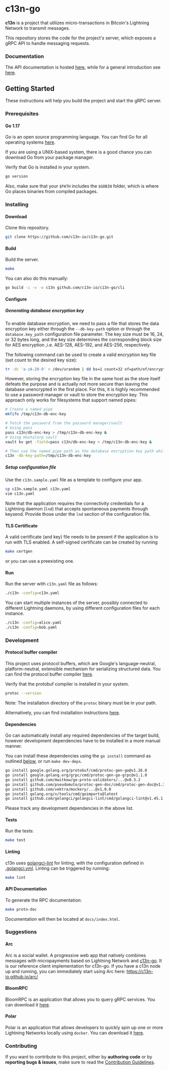 # c13n-go

**c13n** is a project that utilizes micro-transactions in Bitcoin's Lightning Network to transmit messages.

This repository stores the code for the project's server, which exposes a gRPC API to handle messaging requests.

### Documentation

The API documentation is hosted [here](https://docs.c13n.io/projects/api/en/latest/), while for a general introduction see [here](https://docs.c13n.io/en/latest/).

## Getting Started

These instructions will help you build the project and start the gRPC server.

### Prerequisites

#### Go 1.17

Go is an open source programming language. You can find Go for all operating systems [here](https://golang.org/dl/).

If you are using a UNIX-based system, there is a good chance you can download Go from your package manager.

Verify that Go is installed in your system.
```bash
go version
```

Also, make sure that your `$PATH` includes the `$GOBIN` folder, which is where Go places binaries from compiled packages.

### Installing

#### Download

Clone this repository.
```bash
git clone https://github.com/c13n-io/c13n-go.git
```

#### Build

Build the server.
```bash
make
```
You can also do this manually:
```bash
go build -i -v -o c13n github.com/c13n-io/c13n-go/cli
```

#### Configure

##### Generating database encryption key
To enable database encryption, we need to pass a file that stores the data encryption key either through the `--db-key-path` option or through the `database.key_path` configuration file parameter. The key size must be 16, 24, or 32 bytes long, and the key size determines the corresponding block size for AES encryption ,i.e. AES-128, AES-192, and AES-256, respectively.

The following command can be used to create a valid encryption key file (set count to the desired key size):

```bash
tr -dc 'a-zA-Z0-9' < /dev/urandom | dd bs=1 count=32 of=path/of/encryption/key
```

However, storing the encryption key file in the same host as the store itself defeats the purpose and is actually not more secure than leaving the database unencrypted in the first place. For this, it is highly recommended to use a password manager or vault to store the encryption key. This approach only works for filesystems that support named pipes:

```bash
# Create a named pipe
mkfifo /tmp/c13n-db-enc-key

# Fetch the password from the password manager/vault
# Using pass
pass c13n/db-enc-key > /tmp/c13n-db-enc-key &
# Using HashiCorp vault
vault kv get -field=pass c13n/db-enc-key > /tmp/c13n-db-enc-key &

# Then use the named pipe path as the database encryption key path while configuring c13n.
c13n -db-key-path=/tmp/c13n-db-enc-key
```

##### Setup configuration file
Use the `c13n.sample.yaml` file as a template to configure your app.
```bash
cp c13n.sample.yaml c13n.yaml
vim c13n.yaml
```
Note that the application requires the connectivity credentials for a Lightning daemon (`lnd`) that accepts spontaneous payments through keysend. Provide those under the `lnd` section of the configuration file.

#### TLS Certificate

A valid certificate (and key) file needs to be present if the application is to run with TLS enabled.
A self-signed certificate can be created by running
```bash
make certgen
```
or you can use a preexisting one.

#### Run

Run the server with `c13n.yaml` file as follows:
```bash
./c13n -config=c13n.yaml
```
You can start multiple instances of the server, possibly connected to different Lightning daemons, by using different configuration files for each instance.
```bash
./c13n -config=alice.yaml
./c13n -config=bob.yaml
```

### Development

#### Protocol buffer compiler

This project uses protocol buffers, which are Google's language-neutral, platform-neutral, extensible mechanism for serializing structured data. You can find the protocol buffer compiler [here](https://github.com/protocolbuffers/protobuf).

Verify that the protobuf compiler is installed in your system.
```bash
protoc --version
```

Note: The installation directory of the `protoc` binary must be in your path.

Alternatively, you can find installation instructions [here](https://grpc.io/docs/quickstart/go/).

#### Dependencies

Go can automatically install any required dependencies of the target build, however development dependencies have to be installed in a more manual manner.

You can install these dependencies using the `go install` command as outlined [below](https://maelvls.dev/go111module-everywhere/), or run `make dev-deps`.
```bash
go install google.golang.org/protobuf/cmd/protoc-gen-go@v1.26.0
go install google.golang.org/grpc/cmd/protoc-gen-go-grpc@v1.1.0
go install github.com/mwitkow/go-proto-validators/...@v0.3.2
go install github.com/pseudomuto/protoc-gen-doc/cmd/protoc-gen-doc@v1.3.2
go install github.com/vektra/mockery/...@v1.0.0
go install golang.org/x/tools/cmd/goimports@latest
go install github.com/golangci/golangci-lint/cmd/golangci-lint@v1.45.1
```
Please track any development dependencies in the above list.

#### Tests

Run the tests:
```bash
make test
```

#### Linting

c13n uses [golangci-lint](https://golangci-lint.run/) for linting, with the configuration defined in [.golangci.yml](/.golangci.yml). Linting can be triggered by running:

```bash
make lint
```

#### API Documentation

To generate the RPC documentation:
```bash
make proto-doc
```

Documentation will then be located at `docs/index.html`.

### Suggestions

#### Arc

Arc is a social wallet.
A progressive web app that natively combines messages with micropayments based on Lightning Network and <a href="https://github.com/c13n-io/c13n-go/">c13n-go</a>.
It is our reference client implementation for c13n-go. If you have a c13n node up and running, you can immediately start using Arc here: https://c13n-io.github.io/arc/

#### BloomRPC

BloomRPC is an application that allows you to query gRPC services. You can download it [here](https://github.com/uw-labs/bloomrpc).

#### Polar

Polar is an application that allows developers to quickly spin up one or more Lightning Networks locally using `docker`. You can download it [here](https://github.com/jamaljsr/polar).

### Contributing

If you want to contribute to this project, either by **authoring code** or by **reporting bugs & issues**, make sure to read the [Contribution Guidelines](CONTRIBUTING.md).
